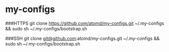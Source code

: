 my-configs
==========
###HTTPS
git clone https://github.com/atomd/my-configs.git ~/.my-configs && sudo sh ~/.my-configs/bootstrap.sh

###SSH
git clone git@github.com:atomd/my-configs.git ~/.my-configs && sudo sh ~/.my-configs/bootstrap.sh
